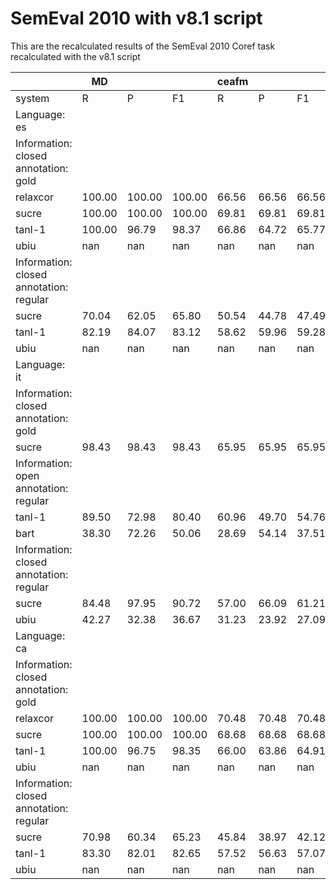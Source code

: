 # SemEval 2010 with v8.1 script
This are the recalculated results of the SemEval 2010 Coref task recalculated with the v8.1 script

|  | MD |  |  | ceafm |  |  | muc |  |  | bcub |  |  | blanc |  |  | Semeval | | |
| --- | --- | --- | --- | --- | --- | --- | --- | --- | --- | --- | --- | --- | --- | --- | --- | --- | --- | --- |
| system | R | P | F1 | R | P | F1 | R | P | F1 | R | P | F1 | R | P | F1 | R | P | F1 |
| Language: es  |     |     |     |     |     |     |     |     |     |     |     |     |     |     |     |     |     |     |
| Information: closed annotation: gold |     |     |     |     |     |     |     |     |     |     |     |     |     |     |     |     |     |     |
| relaxcor | 100.00 | 100.00 | 100.00 | 66.56 | 66.56 | 66.56 | 14.83 | 73.76 | 24.70 | 65.34 | 97.47 | 78.24 | 53.35 | 81.82 | 55.55 | 48.91 | 79.26 | 56.50 |
| sucre | 100.00 | 100.00 | 100.00 | 69.81 | 69.81 | 69.81 | 52.69 | 58.25 | 55.33 | 75.78 | 79.04 | 77.38 | 67.25 | 62.51 | 64.45 | 66.09 | 69.03 | 67.51 |
| tanl-1 | 100.00 | 96.79 | 98.37 | 66.86 | 64.72 | 65.77 | 16.63 | 56.51 | 25.70 | 65.15 | 93.36 | 76.75 | 52.94 | 74.34 | 53.20 | 49.55 | 71.53 | 56.07 |
| ubiu | nan | nan | nan | nan | nan | nan | nan | nan | nan | nan | nan | nan | nan | nan | nan | nan | nan | nan |
| Information: closed annotation: regular |     |     |     |     |     |     |     |     |     |     |     |     |     |     |     |     |     |     |
| sucre | 70.04 | 62.05 | 65.80 | 50.54 | 44.78 | 47.49 | 31.73 | 32.59 | 32.15 | 49.06 | 47.35 | 48.19 | 32.97 | 26.49 | 29.36 | 43.78 | 41.57 | 42.61 |
| tanl-1 | 82.19 | 84.07 | 83.12 | 58.62 | 59.96 | 59.28 | 13.99 | 48.44 | 21.71 | 56.58 | 78.99 | 65.93 | 36.31 | 60.04 | 38.90 | 43.06 | 62.46 | 48.97 |
| ubiu | nan | nan | nan | nan | nan | nan | nan | nan | nan | nan | nan | nan | nan | nan | nan | nan | nan | nan |
| Language: it  |     |     |     |     |     |     |     |     |     |     |     |     |     |     |     |     |     |     |
| Information: closed annotation: gold |     |     |     |     |     |     |     |     |     |     |     |     |     |     |     |     |     |     |
| sucre | 98.43 | 98.43 | 98.43 | 65.95 | 65.95 | 65.95 | 48.14 | 42.29 | 45.03 | 76.67 | 76.84 | 76.76 | 56.80 | 62.02 | 58.71 | 63.59 | 61.69 | 62.58 |
| Information: open annotation: regular |     |     |     |     |     |     |     |     |     |     |     |     |     |     |     |     |     |     |
| tanl-1 | 89.50 | 72.98 | 80.40 | 60.96 | 49.70 | 54.76 | 37.14 | 28.26 | 32.09 | 64.87 | 55.30 | 59.70 | 48.06 | 49.44 | 43.88 | 54.32 | 44.42 | 48.85 |
| bart | 38.30 | 72.26 | 50.06 | 28.69 | 54.14 | 37.51 | 32.55 | 49.82 | 39.37 | 27.15 | 56.55 | 36.69 | 13.37 | 40.74 | 19.97 | 29.46 | 53.50 | 37.86 |
| Information: closed annotation: regular |     |     |     |     |     |     |     |     |     |     |     |     |     |     |     |     |     |     |
| sucre | 84.48 | 97.95 | 90.72 | 57.00 | 66.09 | 61.21 | 50.10 | 50.69 | 50.39 | 63.39 | 79.09 | 70.37 | 44.26 | 66.89 | 52.68 | 56.83 | 65.29 | 60.66 |
| ubiu | 42.27 | 32.38 | 36.67 | 31.23 | 23.92 | 27.09 | 2.42 | 3.86 | 2.98 | 30.67 | 26.29 | 28.31 | 9.13 | 6.80 | 6.85 | 21.44 | 18.02 | 19.46 |
| Language: ca  |     |     |     |     |     |     |     |     |     |     |     |     |     |     |     |     |     |     |
| Information: closed annotation: gold |     |     |     |     |     |     |     |     |     |     |     |     |     |     |     |     |     |     |
| relaxcor | 100.00 | 100.00 | 100.00 | 70.48 | 70.48 | 70.48 | 29.29 | 77.34 | 42.49 | 68.59 | 95.77 | 79.93 | 56.01 | 81.81 | 59.65 | 56.12 | 81.20 | 64.30 |
| sucre | 100.00 | 100.00 | 100.00 | 68.68 | 68.68 | 68.68 | 54.08 | 58.43 | 56.17 | 76.59 | 77.42 | 77.00 | 72.43 | 60.19 | 63.56 | 66.45 | 68.18 | 67.28 |
| tanl-1 | 100.00 | 96.75 | 98.35 | 66.00 | 63.86 | 64.91 | 17.23 | 57.65 | 26.53 | 64.41 | 93.30 | 76.21 | 53.14 | 75.59 | 53.62 | 49.21 | 71.60 | 55.88 |
| ubiu | nan | nan | nan | nan | nan | nan | nan | nan | nan | nan | nan | nan | nan | nan | nan | nan | nan | nan |
| Information: closed annotation: regular |     |     |     |     |     |     |     |     |     |     |     |     |     |     |     |     |     |     |
| sucre | 70.98 | 60.34 | 65.23 | 45.84 | 38.97 | 42.12 | 39.20 | 28.71 | 33.15 | 51.54 | 38.58 | 44.12 | 37.98 | 20.56 | 24.68 | 45.53 | 35.42 | 39.80 |
| tanl-1 | 83.30 | 82.01 | 82.65 | 57.52 | 56.63 | 57.07 | 15.16 | 46.94 | 22.92 | 55.79 | 76.63 | 64.57 | 36.72 | 59.59 | 38.59 | 42.82 | 60.07 | 48.19 |
| ubiu | nan | nan | nan | nan | nan | nan | nan | nan | nan | nan | nan | nan | nan | nan | nan | nan | nan | nan |
